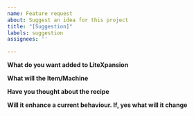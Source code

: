 ```yaml
---
name: Feature request
about: Suggest an idea for this project
title: "[Suggestion]"
labels: suggestion
assignees: ''

---
```


**What do you want added to LiteXpansion**

**What will the Item/Machine**

**Have you thought about the recipe**

**Will it enhance a current behaviour. If, yes what will it change**
